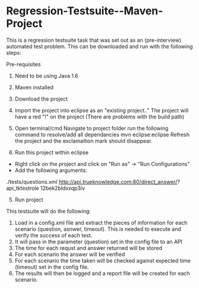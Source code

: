 Regression-Testsuite--Maven-Project
===================================

This is a regression testsuite task that was set out as an (pre-interview) automated test problem.
This can be downloaded and run with the following steps:

Pre-requisites

1. Need to be using Java 1.6
2. Maven installed


1. Download the project
2. Import the project into eclipse as an "existing project.."
The project will have a red "!" on the project (There are problems with the build path)
3. Open terminal/cmd
Navigate to project folder
run the following command to resolve/add all dependancies
mvn eclipse:eclipse
Refresh the project and the exclamaition mark should disappear.
4. Run this project within eclipse
- Right click on the project and click on "Run as" -> "Run Configurations"
- Add the following arguments:

./tests/questions.xml http://api.trueknowledge.com:80/direct_answer/?  api_tktestrole  12bek2bldxxqp3iv

5. Run project


This testsuite will do the following:

1. Load in a config.xml file and extract the pieces of information for each scenario (question, asnwer, timeout). This is needed to execute and verify the success of each test.
2. It will pass in the parameter (question) set in the config file to an API
3. The time for each requst and answer returned will be stored
4. For each scenario the answer will be verified 
5. For each scenario the time taken will be checked against expected time (timeout) set in the config file.
6. The results will then be logged and a report file will be created for each scenario.
